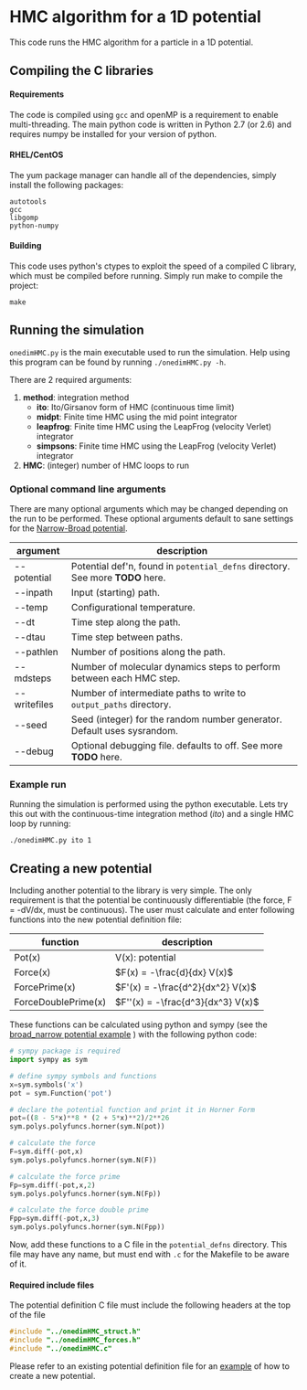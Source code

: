 # HMC algorithm for a 1D potential

This code runs the HMC algorithm for a particle in a 1D potential.

## Compiling the C libraries

#### Requirements
The code is compiled using `gcc` and openMP is a requirement to enable multi-threading.
The main python code is written in Python 2.7 (or 2.6) and requires numpy be installed for your version of python.

#### RHEL/CentOS

The yum package manager can handle all of the dependencies, simply install the following packages:

```
autotools
gcc
libgomp
python-numpy
```

#### Building

This code uses python's ctypes to exploit the speed of a compiled C library, which must be compiled before running.
Simply run make to compile the project:

```
make
```

## Running the simulation

`onedimHMC.py` is the main executable used to run the simulation.
Help using this program can be found by running `./onedimHMC.py -h`.

There are 2 required arguments:

1. **method**: integration method
    - **ito**: Ito/Girsanov form of HMC (continuous time limit)
    - **midpt**: Finite time HMC using the mid point integrator
    - **leapfrog**: Finite time HMC using the LeapFrog (velocity Verlet) integrator
    - **simpsons**: Finite time HMC using the LeapFrog (velocity Verlet) integrator
2. **HMC**: (integer) number of HMC loops to run

### Optional command line arguments

There are many optional arguments which may be changed depending on the run to be performed.
These optional arguments default to sane settings for the [Narrow-Broad potential](potential_defns/fatter_skinny.c).

| argument | description |
| -------- | ----------- |
| --potential    | Potential def'n, found in `potential_defns` directory. See more **TODO** here. | 
| --inpath  | Input (starting) path. |
| --temp    | Configurational temperature. |
| --dt     | Time step along the path. |
| --dtau   | Time step between paths. |
| --pathlen    | Number of positions along the path. |
| --mdsteps     | Number of molecular dynamics steps to perform between each HMC step. |
| --writefiles | Number of intermediate paths to write to `output_paths` directory.|
| --seed | Seed (integer) for the random number generator. Default uses sysrandom. |
| --debug | Optional debugging file. defaults to off. See more **TODO** here. |

### Example run

Running the simulation is performed using the python executable.
Lets try this out with the continuous-time integration method (*ito*) and a single HMC loop by running:

```
./onedimHMC.py ito 1
```

## Creating a new potential

Including another potential to the library is very simple.
The only requirement is that the potential be continuously differentiable (the force, F = -dV/dx, must be continuous).
The user must calculate and enter following functions into the new potential definition file:

|      function       | description | 
| ------------------- | ----------- |
| Pot(x)              | V(x): potential |
| Force(x)            | $F(x) = -\frac{d}{dx} V(x)$ |
| ForcePrime(x)       | $F'(x) = -\frac{d^2}{dx^2} V(x)$ |
| ForceDoublePrime(x) | $F''(x) = -\frac{d^3}{dx^3} V(x)$ |

These functions can be calculated using python and sympy (see the [broad_narrow potential example](potential_calculations/broad_narrow) ) with the following python code:

``` python
# sympy package is required
import sympy as sym

# define sympy symbols and functions
x=sym.symbols('x')
pot = sym.Function('pot')

# declare the potential function and print it in Horner Form
pot=((8 - 5*x)**8 * (2 + 5*x)**2)/2**26
sym.polys.polyfuncs.horner(sym.N(pot))

# calculate the force
F=sym.diff(-pot,x)
sym.polys.polyfuncs.horner(sym.N(F))

# calculate the force prime
Fp=sym.diff(-pot,x,2)
sym.polys.polyfuncs.horner(sym.N(Fp))

# calculate the force double prime
Fpp=sym.diff(-pot,x,3)
sym.polys.polyfuncs.horner(sym.N(Fpp))
```

Now, add these functions to a C file in the `potential_defns` directory.
This file may have any name, but must end with `.c` for the Makefile to be aware of it.

#### Required include files

The potential definition C file must include the following headers at the top of the file

``` c
#include "../onedimHMC_struct.h"
#include "../onedimHMC_forces.h"
#include "../onedimHMC.c"
```

Please refer to an existing potential definition file for an [example](potential_defns/fatter_skinny.c) of how to create a new potential.

